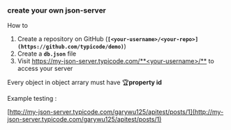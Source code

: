 ### create your own json-server

How to

1. Create a repository on GitHub (**`[<your-username>/<your-repo>](https://github.com/typicode/demo)`**)
2. Create a **`db.json`** file
3. Visit [https://my-json-server.typicode.com/**<your-username>/<your-repo>**](https://my-json-server.typicode.com/typicode/demo) to access your server

Every object in object arrary must have 🏆**property id**

Example testing :

[http://my-json-server.typicode.com/garywu125/apitest/posts/1](http://my-json-server.typicode.com/garywu125/apitest/posts/1)
